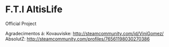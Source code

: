 F.T.I AltisLife
==================

Official Project

Agradecimentos á: Kovauviske: http://steamcommunity.com/id/ViniGomez/
				  AbsolutZ: http://steamcommunity.com/profiles/76561198030270386



